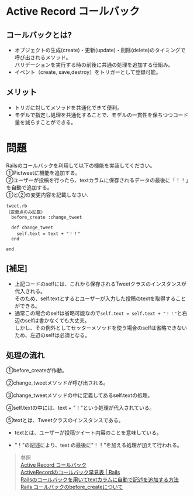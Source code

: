 # Active Record コールバック  
## コールバックとは?  
* オブジェクトの生成(create)・更新(update)・削除(delete)のタイミングで呼び出されるメソッド。  
バリデーションを実行する時の前後に共通の処理を追加する仕組み。  
* イベント（create, save,destroy）をトリガーとして登録可能。  
## メリット  
* トリガに対してメソッドを共通化できて便利。
* モデルで指定し処理を共通化することで、モデルの一貫性を保ちつつコード量を減らすことができる。  


# 問題  
Railsのコールバックを利用して以下の機能を実装してください。  
①Pictweetに機能を追加する。  
②ユーザーが投稿を行ったら、textカラムに保存されるデータの最後に「！！」を自動で追加する。  
①と②の変更内容を記載しなさい.  

```
tweet.rb
（変更点のみ記載）
  before_create :change_tweet

  def change_tweet
    self.text = text + "！！"
  end

end
```
## [補足]
* 上記コードのselfには、これから保存されるTweetクラスのインスタンスが代入される。  
そのため、self.textとするとユーザーが入力した投稿のtextを取得することができる。  
* 通常この場合のselfは省略可能なので```self.text = self.text + "！！"```と右辺のselfは書かなくても大丈夫。  
しかし、その例外としてセッターメソッドを使う場合のselfは省略できないため、左辺のselfは必須となる。  

## 処理の流れ  
①before_createが作動。    

②change_tweetメソッドが呼び出される。  
  
③change_tweetメソッドの中に定義してあるself.textの処理。    

④self.textの中には、text + "！"という処理が代入されている。  

⑤textとは、Tweetクラスのインスタンスである。  

* textとは、ユーザーが投稿ツイート内容のことを意味している。  
+ "！"の記述により、text の最後に"！！"を加える処理が加えて行われる。




> 参照  
[Active Record コールバック](https://railsguides.jp/active_record_callbacks.html)  
[ActiveRecordのコールバック早見表 | Rails](https://morizyun.github.io/ruby/active-record-callback.html)  
[Railsのコールバックを用いてtextカラムに自動で記述を追加する方法](https://qiita.com/zetawork/items/12d3549812d3f6cf06d6)  
[Rails コールバックのbefore_createについて](https://qiita.com/okamoto_ryo/items/458097542e826623b7ad)  




